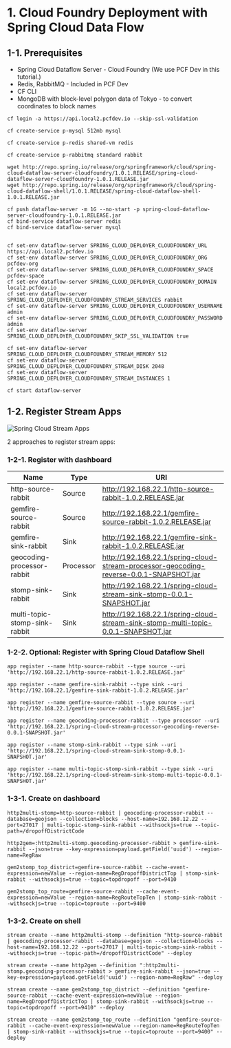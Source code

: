 # 1. Cloud Foundry Deployment with Spring Cloud Data Flow

## 1-1. Prerequisites

* Spring Cloud Dataflow Server - Cloud Foundry (We use PCF Dev in this tutorial.)
* Redis, RabbitMQ - Included in PCF Dev
* CF CLI
* MongoDB with block-level polygon data of Tokyo - to convert coordinates to block names


```
cf login -a https://api.local2.pcfdev.io --skip-ssl-validation
```

```
cf create-service p-mysql 512mb mysql
```

```
cf create-service p-redis shared-vm redis
```

```
cf create-service p-rabbitmq standard rabbit
```

```
wget http://repo.spring.io/release/org/springframework/cloud/spring-cloud-dataflow-server-cloudfoundry/1.0.1.RELEASE/spring-cloud-dataflow-server-cloudfoundry-1.0.1.RELEASE.jar
wget http://repo.spring.io/release/org/springframework/cloud/spring-cloud-dataflow-shell/1.0.1.RELEASE/spring-cloud-dataflow-shell-1.0.1.RELEASE.jar
```
```
cf push dataflow-server -m 1G --no-start -p spring-cloud-dataflow-server-cloudfoundry-1.0.1.RELEASE.jar
cf bind-service dataflow-server redis
cf bind-service dataflow-server mysql


cf set-env dataflow-server SPRING_CLOUD_DEPLOYER_CLOUDFOUNDRY_URL https://api.local2.pcfdev.io
cf set-env dataflow-server SPRING_CLOUD_DEPLOYER_CLOUDFOUNDRY_ORG pcfdev-org
cf set-env dataflow-server SPRING_CLOUD_DEPLOYER_CLOUDFOUNDRY_SPACE pcfdev-space
cf set-env dataflow-server SPRING_CLOUD_DEPLOYER_CLOUDFOUNDRY_DOMAIN local2.pcfdev.io
cf set-env dataflow-server SPRING_CLOUD_DEPLOYER_CLOUDFOUNDRY_STREAM_SERVICES rabbit
cf set-env dataflow-server SPRING_CLOUD_DEPLOYER_CLOUDFOUNDRY_USERNAME admin
cf set-env dataflow-server SPRING_CLOUD_DEPLOYER_CLOUDFOUNDRY_PASSWORD admin
cf set-env dataflow-server SPRING_CLOUD_DEPLOYER_CLOUDFOUNDRY_SKIP_SSL_VALIDATION true

cf set-env dataflow-server SPRING_CLOUD_DEPLOYER_CLOUDFOUNDRY_STREAM_MEMORY 512
cf set-env dataflow-server SPRING_CLOUD_DEPLOYER_CLOUDFOUNDRY_STREAM_DISK 2048
cf set-env dataflow-server SPRING_CLOUD_DEPLOYER_CLOUDFOUNDRY_STREAM_INSTANCES 1
```

```
cf start dataflow-server
```

## 1-2. Register Stream Apps

![Spring Cloud Stream Apps](https://rawgit.com/komushi/iot-tokyo-taxi/master/image/apps.png)

2 approaches to register stream apps:

### 1-2-1. Register with dashboard

| Name        | Type | URI |
| ------------- |---------------|---------------|
| http-source-rabbit | Source | http://192.168.22.1/http-source-rabbit-1.0.2.RELEASE.jar |
| gemfire-source-rabbit | Source | http://192.168.22.1/gemfire-source-rabbit-1.0.2.RELEASE.jar |
| gemfire-sink-rabbit | Sink | http://192.168.22.1/gemfire-sink-rabbit-1.0.2.RELEASE.jar |
| geocoding-processor-rabbit | Processor | http://192.168.22.1/spring-cloud-stream-processor-geocoding-reverse-0.0.1-SNAPSHOT.jar |
| stomp-sink-rabbit | Sink | http://192.168.22.1/spring-cloud-stream-sink-stomp-0.0.1-SNAPSHOT.jar |
| multi-topic-stomp-sink-rabbit | Sink | http://192.168.22.1/spring-cloud-stream-sink-stomp-multi-topic-0.0.1-SNAPSHOT.jar |

### 1-2-2. Optional: Register with Spring Cloud Dataflow Shell

```
app register --name http-source-rabbit --type source --uri 'http://192.168.22.1/http-source-rabbit-1.0.2.RELEASE.jar'

app register --name gemfire-sink-rabbit --type sink --uri 'http://192.168.22.1/gemfire-sink-rabbit-1.0.2.RELEASE.jar'

app register --name gemfire-source-rabbit --type source --uri 'http://192.168.22.1/gemfire-source-rabbit-1.0.2.RELEASE.jar'

app register --name geocoding-processor-rabbit --type processor --uri 'http://192.168.22.1/spring-cloud-stream-processor-geocoding-reverse-0.0.1-SNAPSHOT.jar'

app register --name stomp-sink-rabbit --type sink --uri 'http://192.168.22.1/spring-cloud-stream-sink-stomp-0.0.1-SNAPSHOT.jar'

app register --name multi-topic-stomp-sink-rabbit --type sink --uri 'http://192.168.22.1/spring-cloud-stream-sink-stomp-multi-topic-0.0.1-SNAPSHOT.jar'
```

### 1-3-1. Create on dashboard

```
http2multi-stomp=http-source-rabbit | geocoding-processor-rabbit --database=geojson --collection=blocks --host-name=192.168.12.22 --port=27017 | multi-topic-stomp-sink-rabbit --withsockjs=true --topic-path=/dropoffDistrictCode

http2gem=:http2multi-stomp.geocoding-processor-rabbit > gemfire-sink-rabbit --json=true --key-expression=payload.getField('uuid') --region-name=RegRaw

gem2stomp_top_district=gemfire-source-rabbit --cache-event-expression=newValue --region-name=RegDropoffDistrictTop | stomp-sink-rabbit --withsockjs=true --topic=topdropoff --port=9410

gem2stomp_top_route=gemfire-source-rabbit --cache-event-expression=newValue --region-name=RegRouteTopTen | stomp-sink-rabbit --withsockjs=true --topic=toproute --port=9400
```

### 1-3-2. Create on shell

```
stream create --name http2multi-stomp --definition "http-source-rabbit | geocoding-processor-rabbit --database=geojson --collection=blocks --host-name=192.168.12.22 --port=27017 | multi-topic-stomp-sink-rabbit --withsockjs=true --topic-path=/dropoffDistrictCode" --deploy

stream create --name http2gem --definition ":http2multi-stomp.geocoding-processor-rabbit > gemfire-sink-rabbit --json=true --key-expression=payload.getField('uuid') --region-name=RegRaw" --deploy

stream create --name gem2stomp_top_district --definition "gemfire-source-rabbit --cache-event-expression=newValue --region-name=RegDropoffDistrictTop | stomp-sink-rabbit --withsockjs=true --topic=topdropoff --port=9410" --deploy

stream create --name gem2stomp_top_route --definition "gemfire-source-rabbit --cache-event-expression=newValue --region-name=RegRouteTopTen | stomp-sink-rabbit --withsockjs=true --topic=toproute --port=9400" --deploy
```